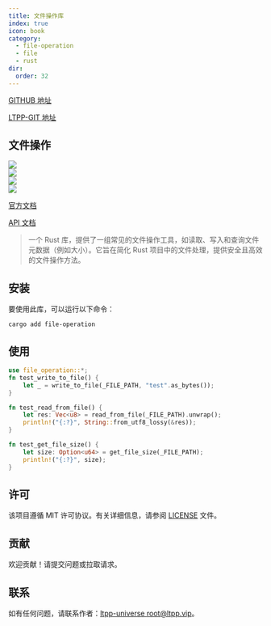 ```yaml
---
title: 文件操作库
index: true
icon: book
category:
  - file-operation
  - file
  - rust
dir:
  order: 32
---
```


[GITHUB 地址](https://github.com/ltpp-universe/file-operation)

[LTPP-GIT 地址](https://git.ltpp.vip/root/file-operation)

<Share colorful />
<Catalog />

## 文件操作

[![](https://img.shields.io/crates/v/file-operation.svg)](https://crates.io/crates/file-operation)<br>
[![](https://docs.rs/file-operation/badge.svg)](https://docs.rs/file-operation)<br>
[![](https://img.shields.io/crates/l/file-operation.svg)](./LICENSE)<br>
[![](https://github.com/ltpp-universe/file-operation/workflows/Rust/badge.svg)](https://github.com/ltpp-universe/file-operation/actions?query=workflow:Rust)

[官方文档](https://docs.ltpp.vip/file-operation/)

[API 文档](https://docs.rs/file-operation/latest/file_operation/)

> 一个 Rust 库，提供了一组常见的文件操作工具，如读取、写入和查询文件元数据（例如大小）。它旨在简化 Rust 项目中的文件处理，提供安全且高效的文件操作方法。

## 安装

要使用此库，可以运行以下命令：

```shell
cargo add file-operation
```

## 使用

```rust
use file_operation::*;
fn test_write_to_file() {
    let _ = write_to_file(_FILE_PATH, "test".as_bytes());
}

fn test_read_from_file() {
    let res: Vec<u8> = read_from_file(_FILE_PATH).unwrap();
    println!("{:?}", String::from_utf8_lossy(&res));
}

fn test_get_file_size() {
    let size: Option<u64> = get_file_size(_FILE_PATH);
    println!("{:?}", size);
}
```

## 许可

该项目遵循 MIT 许可协议。有关详细信息，请参阅 [LICENSE](LICENSE) 文件。

## 贡献

欢迎贡献！请提交问题或拉取请求。

## 联系

如有任何问题，请联系作者：[ltpp-universe <root@ltpp.vip>](mailto:root@ltpp.vip)。
